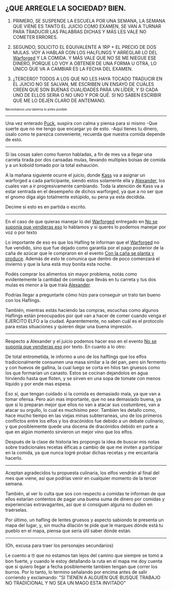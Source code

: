 ¿QUE ARREGLE LA SOCIEDAD? BIEN.
---

1. PRIMERO, SE SUSPENDE LA ESCUELA POR UNA SEMANA, LA SEMANA QUE VIENE ES TANTO EL JUICIO COMO EXAMEN, SE VAN A TURNAR PARA TRADUCIR LAS PALABRAS DICHAS Y MÁS LES VALE NO COMETER ERRORES. 

2. SEGUNDO, SOLICITO EL EQUIVALENTE A 1RP + EL PRECIO DE DOS MULAS. VOY A HABLAR CON LOS HALFLINGS Y ARREGLAR LO DEL [Warforged](../../../../../Nova%20Spes/Recursos%20especiales%20y%20Assets%20del%20reino/Warforgeds.md) Y LA COMIDA. Y MÁS VALE QUE NO SE ME NIEGUE ESE DINERO, PORQUE LO VOY A OBTENER DE UNA FORMA U OTRA, LO ÚNICO QUE VA A CAMBIAR ES LA FECHA DEL EXAMEN.

3. ¿TERCERO? TODOS A LOS QUE NO LES HAYA TOCADO TRADUCIR EN EL JUICIO NO SE SALVAN, ME ESCRIBEN UN ENSAYO DE CUÁLES CREEN QUE SON BUENAS CUALIDADES PARA UN LÍDER, Y SI CADA UNO DE ELLOS SERIA O NO UNO Y POR QUÉ. SI NO SABEN ESCRIBIR QUE ME LO DEJEN CLARO DE ANTEMANO.



<sup><sup>Necesitamos una taberna lo antes posible.</sup></sup>  


---

Una vez enterado [Puck](../../../Varso/Puck/Puck.md), suspira con calma y piensa para si mismo 
-Que suerte que no me tengo que encargar yo de esto.
-Aquí tienes tu dinero, úsalo como te parezca conveniente, recuerda que nuestra comida depende de esto.

---

Si las cosas salen como fueron habladas, a fin de mes va a llegar una carreta tirada por dos cansadas mulas, llevando multiples bolsas de comida y a un kobold tomado por la total exhaución.

A la mañana siguiente ocurre el juicio, donde [Kass](Kass.md) va a asignar un warforged a cada participante, siendo estos solamente ella y [Alexander](../../../!EVENTOS/NPC´s/Alexander.md), los cuales van a ir progresivamente cambiando.
Toda la atención de Kass va a estar sentrada en el desempeño de dichos warforged, ya que a no ser que el gnomo diga algo totalmente estúpido, su pena ya esta decidida.

Decime si esto es en partida o escrito.

---

En el caso de que quieras manejar lo del [Warforged](../../../../../Nova%20Spes/Recursos%20especiales%20y%20Assets%20del%20reino/Warforgeds.md) entregado en [No se suponía que vendieras eso](../../../Varso/Puck/Mes%201/No%20se%20suponia%20que%20vendieras%20eso.md) lo hablamos y si querés lo podemos manejar por voz o por texto

Lo importante de eso es que los Hafling te informan que el [Warforged](../../../../../Nova%20Spes/Recursos%20especiales%20y%20Assets%20del%20reino/Warforgeds.md) no fue vendido, sino que fue dejado como garantía por el pago posterior de la caña de azúcar que le compraron en el evento [Con la caña se planta y produce](../../../Varso/Puck/Mes%201/Con%20la%20caña%20se%20planta%20y%20produce.md).
Además de esto te comunica que dentro de poco comenzará el invierno y que la luna está muy bonita esta noche.

Podés comprar los alimentos sin mayor problema, notás como evidentemente la cantidad de comida que llevás en tu carreta y tus dos mulas es menor a la que traía [Alexander](../../../!EVENTOS/NPC´s/Alexander.md).

Podrías llegar a preguntarte cómo hizo para conseguir un trato tan bueno con los Haflings.

También, mientras estás haciendo las compras, escuchas como algunos Haflings están preocupados por qué van a hacer de comer cuando venga el EJERCITO ELFO a la ciudad. Aparentemente, no saben cuál es el protocolo para estas situaciones y quieren dejar una buena impresión.

---

Respecto a Alexander y el juicio podemos hacer eso en el evento [No se suponía que vendieras eso](../../../Varso/Puck/Mes%201/No%20se%20suponia%20que%20vendieras%20eso.md) por texto. En cuanto a lo otro:

De total entrometida, le informo a uno de los halflings que los elfos tradicionalmente consumen una masa similar a la del pan, pero sin fermento y con huevos de gallina, la cual luego se corta en hilos tan gruesos como los que formarían un canasto. Estos se cocinan dejandolos en agua hirviendo hasta que floten, y se sirven en una sopa de tomate con menos líquido y por ende mas espesa.

Eso sí, que tengan cuidado si la comida es demasiado mala, ya que van a tomar ofensa. Pero aún mas importante, que no sea demasiado buena, ya que si lo preparan mejor que ellos no van a atacar sus costumbres, van a atacar su orgullo, lo cual es muchísimo peor. Tambien les detallo como, hace mucho tiempo en las viejas minas subterraneas, uno de los primeros conflictos entre los elfos y los dracónidos fue debido a un debate culinario, y que posiblemente quede una docena de dracónidos debido en parte a que en algún momento sirvieron un mejor vino que los elfos.

Después de la clase de historia les propongo la idea de buscar mis notas sobre tradicionales recetas élficas a cambio de que me inviten a participar en la comida, ya que nunca logré probar dichas recetas y me encantaría hacerlo.

---

Aceptan agradecidos tu propuesta culinaria, los elfos vendrán al final del mes que viene, así que podrías venir en cualquier momento de la tercer semana.

También, al ver lo culta que sos con respecto a comidas te informan de que ellos estarían contentos de pagar una buena suma de dinero por comidas y experiencias extravagantes, así que si consiguen alguna no duden en traérselas.

Por último, un hafling de lentes gruesos y aspecto sabiondo te presenta un mapa del lugar, y, sin mucha dilación te pide que le marques dónde está tu pueblo en el mapa, piensa que sería útil saber dónde están.

---

(Oh, excusa para traer los personajes secundarios)

Le cuento a 🤓 que no estamos tan lejos del camino que siempre se tomó a bon fuerte, y cuando le estoy detallando la ruta en el mapa me doy cuenta que si quiero llegar a fecha posiblemente tambien tengan que correr los burros. Por lo tanto, lo termino señalando por encima antes de salir corriendo y exclamando: "SI TIENEN A ALGUIEN QUE BUSQUE TRABAJO NO TRADICIONAL Y NO SEA UN MAGO ESTA INVITADO"